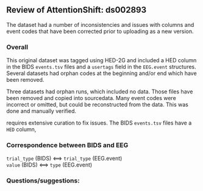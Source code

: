 ## Review of AttentionShift:  ds002893
The dataset had a number of inconsistencies and issues
with columns and event codes that have been corrected prior
to uploading as a new version.

### Overall
This original dataset was tagged using HED-2G and included
a HED column in the BIDS `events.tsv` files and a `usertags`
field in the `EEG.event` structures.
Several datasets had orphan codes at the beginning and/or
end which have been removed.

Three datasets had orphan runs, which included no data.
Those files have been removed and copied into sourcedata.
Many event codes were incorrect or omitted, but could be
reconstructed from the data.
This was done and manually verified.

requires extensive curation to fix issues.
The BIDS `events.tsv` files have a `HED` column,
### Correspondence between BIDS and EEG
`trial_type` (BIDS) <==> `trial_type` (EEG.event)  
`value` (BIDS) <==> `type` (EEG.event)

### Questions/suggestions:
